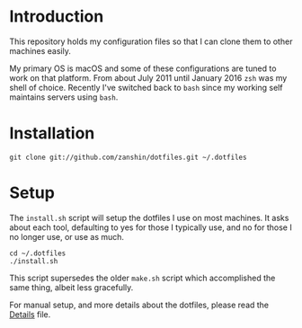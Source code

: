 # Introduction

This repository holds my configuration files so that I can clone them to other machines
easily.

My primary OS is macOS and some of these configurations are tuned to work on that platform. From about July 2011 until January 2016 `zsh` was my shell of choice. Recently I've switched back to `bash` since my working self maintains servers using `bash`.

# Installation

    git clone git://github.com/zanshin/dotfiles.git ~/.dotfiles

# Setup

The `install.sh` script will setup the dotfiles I use on most machines. It asks about each tool,
defaulting to yes for those I typically use, and no for those I no longer use, or use as much.

    cd ~/.dotfiles
    ./install.sh

This script supersedes the older `make.sh` script which accomplished the same thing, albeit less
gracefully.

For manual setup, and more details about the dotfiles, please read the [Details](DETAILS.markdown)
file.

